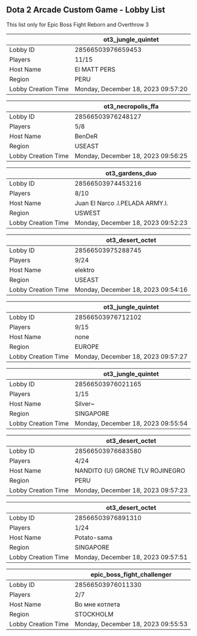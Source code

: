 ## Dota 2 Arcade Custom Game - Lobby List

This list only for Epic Boss Fight Reborn and Overthrow 3

|  | ot3_jungle_quintet |
| ------ | ------ |
| Lobby ID | 28566503976659453 |
| Players | 11/15 |
| Host Name | El MATT PERS |
| Region | PERU |
| Lobby Creation Time | Monday, December 18, 2023 09:57:20 |


|  | ot3_necropolis_ffa |
| ------ | ------ |
| Lobby ID | 28566503976248127 |
| Players | 5/8 |
| Host Name | BenDeR |
| Region | USEAST |
| Lobby Creation Time | Monday, December 18, 2023 09:56:25 |


|  | ot3_gardens_duo |
| ------ | ------ |
| Lobby ID | 28566503974453216 |
| Players | 8/10 |
| Host Name | Juan El Narco .l.PELADA ARMY.l. |
| Region | USWEST |
| Lobby Creation Time | Monday, December 18, 2023 09:52:23 |


|  | ot3_desert_octet |
| ------ | ------ |
| Lobby ID | 28566503975288745 |
| Players | 9/24 |
| Host Name | elektro |
| Region | USEAST |
| Lobby Creation Time | Monday, December 18, 2023 09:54:16 |


|  | ot3_jungle_quintet |
| ------ | ------ |
| Lobby ID | 28566503976712102 |
| Players | 9/15 |
| Host Name | none |
| Region | EUROPE |
| Lobby Creation Time | Monday, December 18, 2023 09:57:27 |


|  | ot3_jungle_quintet |
| ------ | ------ |
| Lobby ID | 28566503976021165 |
| Players | 1/15 |
| Host Name | Silver~ |
| Region | SINGAPORE |
| Lobby Creation Time | Monday, December 18, 2023 09:55:54 |


|  | ot3_desert_octet |
| ------ | ------ |
| Lobby ID | 28566503976683580 |
| Players | 4/24 |
| Host Name | NANDITO (U) GRONE TLV ROJINEGRO |
| Region | PERU |
| Lobby Creation Time | Monday, December 18, 2023 09:57:23 |


|  | ot3_desert_octet |
| ------ | ------ |
| Lobby ID | 28566503976891310 |
| Players | 1/24 |
| Host Name | Potato-sama |
| Region | SINGAPORE |
| Lobby Creation Time | Monday, December 18, 2023 09:57:51 |


|  | epic_boss_fight_challenger |
| ------ | ------ |
| Lobby ID | 28566503976011330 |
| Players | 2/7 |
| Host Name | Во мне котлета |
| Region | STOCKHOLM |
| Lobby Creation Time | Monday, December 18, 2023 09:55:53 |


